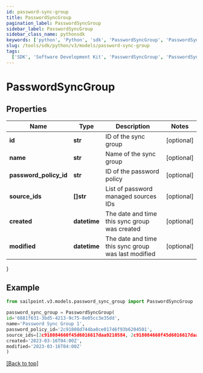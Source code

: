 ```yaml
---
id: password-sync-group
title: PasswordSyncGroup
pagination_label: PasswordSyncGroup
sidebar_label: PasswordSyncGroup
sidebar_class_name: pythonsdk
keywords: ['python', 'Python', 'sdk', 'PasswordSyncGroup', 'PasswordSyncGroup']
slug: /tools/sdk/python/v3/models/password-sync-group
tags:
  ['SDK', 'Software Development Kit', 'PasswordSyncGroup', 'PasswordSyncGroup']
---
```


# PasswordSyncGroup

## Properties

| Name | Type | Description | Notes |
| --- | --- | --- | --- |
| **id** | **str** | ID of the sync group | [optional] |
| **name** | **str** | Name of the sync group | [optional] |
| **password_policy_id** | **str** | ID of the password policy | [optional] |
| **source_ids** | **[]str** | List of password managed sources IDs | [optional] |
| **created** | **datetime** | The date and time this sync group was created | [optional] |
| **modified** | **datetime** | The date and time this sync group was last modified | [optional] |

}

## Example

```python
from sailpoint.v3.models.password_sync_group import PasswordSyncGroup

password_sync_group = PasswordSyncGroup(
id='6881f631-3bd5-4213-9c75-8e05cc3e35dd',
name='Password Sync Group 1',
password_policy_id='2c91808d744ba0ce01746f93b6204501',
source_ids=[2c918084660f45d6016617daa9210584, 2c918084660f45d6016617daa9210500],
created='2023-03-16T04:00Z',
modified='2023-03-16T04:00Z'
)

```

[[Back to top]](#)
